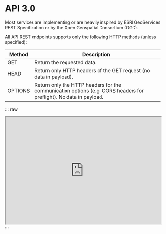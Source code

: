 # API 3.0

Most services are implementing or are heavily inspired by ESRI GeoServices REST Specification or by the Open Geospatial Consortium (OGC).

All API REST endpoints supports only the following HTTP methods (unless specified):

| Method  | Description                                                                                                       |
| ------- | ----------------------------------------------------------------------------------------------------------------- |
| GET     | Return the requested data.                                                                                        |
| HEAD    | Return only HTTP headers of the GET request (no data in payload).                                                 |
| OPTIONS | Return only the HTTP headers for the communication options (e.g. CORS headers for preflight). No data in payload. |

::: raw

<iframe src="https://map.geo.admin.ch/embed.html?X=187027.34&Y=650640.77&zoom=2&lang=de&topic=ech&bgLayer=ch.swisstopo.pixelkarte-grau&layers=KML%7C%7Chttps:%2F%2Fapi3.geo.admin.ch%2Fexamples%2Fbln-style.kml,KML%7C%7Chttps:%2F%2Fpublic.geo.admin.ch%2FX5d851hOR-uy0T3DQHHfJw,ch.bafu.hydroweb-messstationen_gefahren" name="IframeGeoadmin" allow="geolocation 'self'" style="width:100%;height:350px"></iframe>
:::
